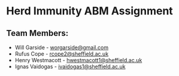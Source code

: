 # Herd Immunity ABM Assignment

## Team Members:
- Will Garside - worgarside@gmail.com
- Rufus Cope - rcope2@sheffield.ac.uk
- Henry Westmacott - hwestmacott1@sheffield.ac.uk
- Ignas Vaidogas - ivaidogas1@sheffield.ac.uk
